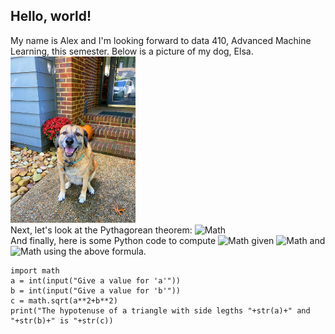 ## Hello, world!
My name is Alex and I'm looking forward to data 410, Advanced Machine Learning, this semester. Below is a picture of my dog, Elsa.<br/>
<img src="./elsa.jpg" width="200"><br/>
Next, let's look at the Pythagorean theorem: ![Math](https://render.githubusercontent.com/render/math?math=a^2%2Bb^2=c^2)<br/>
And finally, here is some Python code to compute ![Math](https://render.githubusercontent.com/render/math?math=c) given ![Math](https://render.githubusercontent.com/render/math?math=a) and ![Math](https://render.githubusercontent.com/render/math?math=b) using the above formula.
```
import math
a = int(input("Give a value for 'a'"))
b = int(input("Give a value for 'b'"))
c = math.sqrt(a**2+b**2)
print("The hypotenuse of a triangle with side legths "+str(a)+" and "+str(b)+" is "+str(c))
```

